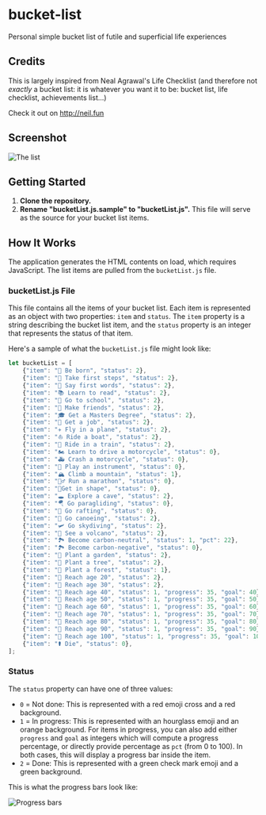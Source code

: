 # bucket-list
Personal simple bucket list of futile and superficial life experiences

## Credits
This is largely inspired from Neal Agrawal's Life Checklist (and therefore not _exactly_ a bucket list: it is whatever you want it to be: bucket list, life checklist, achievements list...)

Check it out on http://neil.fun

## Screenshot 
![The list](https://lh3.googleusercontent.com/pw/AIL4fc_l3TOTaPb1cODRiuyzJ3WSt-hxESISwS0asIq8wBHq8qvkM7Yxbv2giAhbEevJ4Z6hgrj97nhUBQ64FGgxPl6G2uwIgzul10hZJbbI5J9PVyk_ErC7HXwJ-5XGlqN-sapoixKGROJv9Pm7FZeg9FUcMA=w956-h861-s-no?authuser=0 "The list")
 

## Getting Started

1. **Clone the repository.**
2. **Rename "bucketList.js.sample" to "bucketList.js".** This file will serve as the source for your bucket list items.

## How It Works

The application generates the HTML contents on load, which requires JavaScript. The list items are pulled from the `bucketList.js` file.

### bucketList.js File

This file contains all the items of your bucket list. Each item is represented as an object with two properties: `item` and `status`. The `item` property is a string describing the bucket list item, and the `status` property is an integer that represents the status of that item.

Here's a sample of what the `bucketList.js` file might look like:

```javascript
let bucketList = [
    {"item": "👶 Be born", "status": 2},
    {"item": "🚶 Take first steps", "status": 2},
    {"item": "👄 Say first words", "status": 2},
    {"item": "📚 Learn to read", "status": 2},
    {"item": "🏫 Go to school", "status": 2},
    {"item": "👫 Make friends", "status": 2},
    {"item": "🎓 Get a Masters Degree", "status": 2},
    {"item": "💼 Get a job", "status": 2},
    {"item": "✈️ Fly in a plane", "status": 2},
    {"item": "⛵ Ride a boat", "status": 2},
    {"item": "🚂 Ride in a train", "status": 2},
    {"item": "🏍️ Learn to drive a motorcycle", "status": 0},
    {"item": "🚑 Crash a motorcycle", "status": 0},
    {"item": "🎸 Play an instrument", "status": 0},
    {"item": "🏔️ Climb a mountain", "status": 1},
    {"item": "🏃‍♂️ Run a marathon", "status": 0},
    {"item": "💪Get in shape", "status": 0},
    {"item": "🕳️ Explore a cave", "status": 2},
    {"item": "🪂 Go paragliding", "status": 0},
    {"item": "🚣 Go rafting", "status": 0},
    {"item": "🛶 Go canoeing", "status": 2},
    {"item": "🛩️ Go skydiving", "status": 2},
    {"item": "🌋 See a volcano", "status": 2},
    {"item": "🏞️ Become carbon-neutral", "status": 1, "pct": 22},
    {"item": "🏞️ Become carbon-negative", "status": 0},
    {"item": "🌼 Plant a garden", "status": 2},
    {"item": "🌲 Plant a tree", "status": 2},
    {"item": "🌲 Plant a forest", "status": 1},
    {"item": "🎂 Reach age 20", "status": 2},
    {"item": "🎂 Reach age 30", "status": 2},
    {"item": "🎂 Reach age 40", "status": 1, "progress": 35, "goal": 40},
    {"item": "🎂 Reach age 50", "status": 1, "progress": 35, "goal": 50},
    {"item": "🎂 Reach age 60", "status": 1, "progress": 35, "goal": 60},
    {"item": "🎂 Reach age 70", "status": 1, "progress": 35, "goal": 70},
    {"item": "🎂 Reach age 80", "status": 1, "progress": 35, "goal": 80},
    {"item": "🎂 Reach age 90", "status": 1, "progress": 35, "goal": 90},
    {"item": "🎂 Reach age 100", "status": 1, "progress": 35, "goal": 100},
    {"item": "⚰️ Die", "status": 0},
];
```

### Status

The `status` property can have one of three values:

- `0` = Not done: This is represented with a red emoji cross and a red background.
- `1` = In progress: This is represented with an hourglass emoji and an orange background. For items in progress, you can also add either `progress` and `goal` as integers which will compute a progress percentage, or directly provide percentage as `pct` (from 0 to 100). In both cases, this will display a progress bar inside the item.
- `2` = Done: This is represented with a green check mark emoji and a green background.

This is what the progress bars look like:

![Progress bars](https://lh3.googleusercontent.com/pw/AIL4fc_nXeykJFvZXJOlh6EUytTSyh-41haMxARfa1KQX-YHNtQEM2vtPKPmrcP3f6irFsra_L2gXhjlxy7yLhMz_0roah5LT--RJR4eXu4s_2vjAVKLGhxsdPdBuAvg-b8g2dcRJ0dhMA9JrcTuV54XSK33og=w956-h1630-s-no?authuser=0  "Progress bars")
